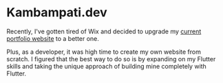 # Kambampati.dev
Recently, I've gotten tired of Wix and decided to upgrade my [current portfolio website](https://saikambampati.com) to a better one.

Plus, as a developer, it was high time to create my own website from scratch. I figured that the best way to do so is by expanding on my Flutter skills and taking the unique approach of building mine completely with Flutter.